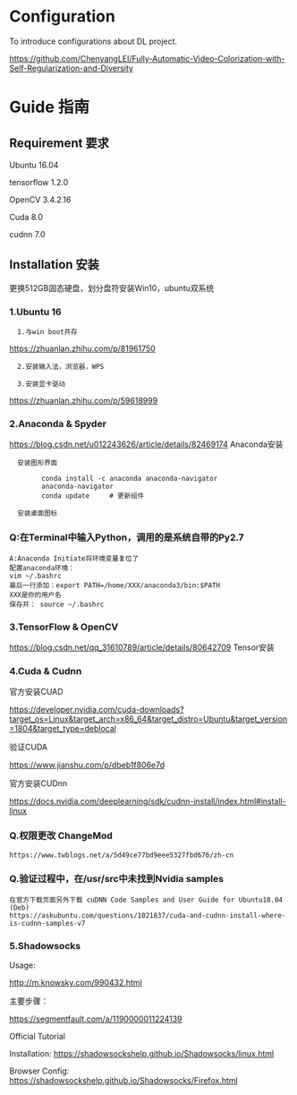 # Configuration
To introduce configurations about DL project.

https://github.com/ChenyangLEI/Fully-Automatic-Video-Colorization-with-Self-Regularization-and-Diversity
# Guide 指南
## Requirement 要求
Ubuntu 16.04

tensorflow 1.2.0

OpenCV 3.4.2.16

Cuda 8.0 

cudnn 7.0
## Installation 安装
更换512GB固态硬盘，划分盘符安装Win10，ubuntu双系统
### 1.Ubuntu 16 

      1.与win boot共存 
https://zhuanlan.zhihu.com/p/81961750
  
      2.安装输入法，浏览器，WPS
  
      3.安装显卡驱动 
      
https://zhuanlan.zhihu.com/p/59618999
  
### 2.Anaconda & Spyder

https://blog.csdn.net/u012243626/article/details/82469174 Anaconda安装

      安装图形界面
      
            conda install -c anaconda anaconda-navigator
            anaconda-navigator
            conda update     # 更新组件
	    
      安装桌面图标
	
### Q:在Terminal中输入Python，调用的是系统自带的Py2.7
	A:Anaconda Initiate将环境变量复位了
	配置anaconda环境：
	vim ~/.bashrc
	最后一行添加：export PATH=/home/XXX/anaconda3/bin:$PATH
	XXX是你的用户名
	保存并： source ~/.bashrc
            
            
          
            
### 3.TensorFlow & OpenCV
https://blog.csdn.net/qq_31610789/article/details/80642709 Tensor安装
### 4.Cuda & Cudnn
官方安装CUAD

https://developer.nvidia.com/cuda-downloads?target_os=Linux&target_arch=x86_64&target_distro=Ubuntu&target_version=1804&target_type=deblocal

验证CUDA

https://www.jianshu.com/p/dbeb1f806e7d

官方安装CUDnn

https://docs.nvidia.com/deeplearning/sdk/cudnn-install/index.html#install-linux

### Q.权限更改 ChangeMod
	https://www.twblogs.net/a/5d49ce77bd9eee5327fbd676/zh-cn
### Q.验证过程中，在/usr/src中未找到Nvidia samples
	在官方下载页面另外下载 cuDNN Code Samples and User Guide for Ubuntu18.04 (Deb)
	https://askubuntu.com/questions/1021837/cuda-and-cudnn-install-where-is-cudnn-samples-v7
### 5.Shadowsocks

Usage:
      
http://m.knowsky.com/990432.html

主要步骤：
       
https://segmentfault.com/a/1190000011224139

Official Tutorial

Installation:
https://shadowsockshelp.github.io/Shadowsocks/linux.html

Browser Config:
https://shadowsockshelp.github.io/Shadowsocks/Firefox.html
